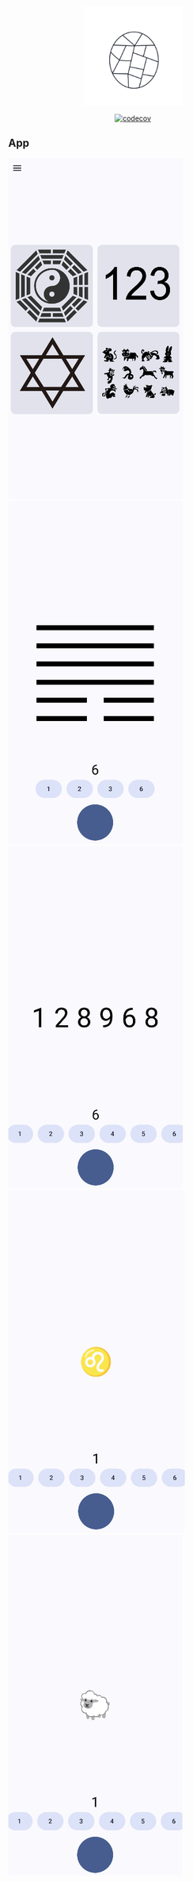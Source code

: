 <p align="center">
  <a href="https://github.com/aoeai/aoeai-qigua-android">
   <img alt="Divination-App-Logo" src="docs/images/readme/qg-logo.png" width="200">
  </a>
</p>

<p align="center">
  <a href="https://codecov.io/gh/aoeai/aoeai-qigua-android">
    <img alt="codecov" src="https://codecov.io/gh/aoeai/aoeai-qigua-android/graph/badge.svg?token=CW4CKIE6FS">
  </a>
</p>


## App 

![home](docs/images/readme/home.png)
![bagua](docs/images/readme/bagua.png)
![mumber](docs/images/readme/number.png)
![signs](docs/images/readme/twelve-zodiac-signs.png)
![animals](docs/images/readme/twelve-chinese-zodiac-animals.png)